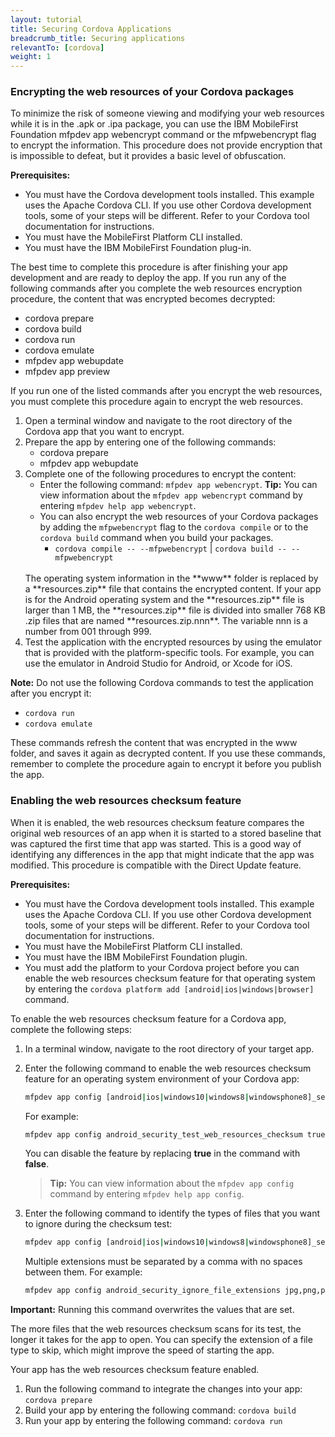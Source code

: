 ```yaml
---
layout: tutorial
title: Securing Cordova Applications
breadcrumb_title: Securing applications
relevantTo: [cordova]
weight: 1
---
```


### Encrypting the web resources of your Cordova packages
To minimize the risk of someone viewing and modifying your web resources while it is in the .apk or .ipa package, you can use the IBM MobileFirst Foundation mfpdev app webencrypt command or the mfpwebencrypt flag to encrypt the information. This procedure does not provide encryption that is impossible to defeat, but it provides a basic level of obfuscation.

**Prerequisites:**

* You must have the Cordova development tools installed. This example uses the Apache Cordova CLI. If you use other Cordova development tools, some of your steps will be different. Refer to your Cordova tool documentation for instructions.
* You must have the MobileFirst Platform CLI installed.
* You must have the IBM MobileFirst Foundation plug-in.

The best time to complete this procedure is after finishing your app development and are ready to deploy the app. If you run any of the following commands after you complete the web resources encryption procedure, the content that was encrypted becomes decrypted:

* cordova prepare
* cordova build
* cordova run
* cordova emulate
* mfpdev app webupdate
* mfpdev app preview

If you run one of the listed commands after you encrypt the web resources, you must complete this procedure again to encrypt the web resources.

1. Open a terminal window and navigate to the root directory of the Cordova app that you want to encrypt.
2. Prepare the app by entering one of the following commands:
    - cordova prepare
    - mfpdev app webupdate
3. Complete one of the following procedures to encrypt the content:
    - Enter the following command: `mfpdev app webencrypt`. **Tip:** You can view information about the `mfpdev app webencrypt` command by entering `mfpdev help app webencrypt`.
    - You can also encrypt the web resources of your Cordova packages by adding the `mfpwebencrypt` flag to the `cordova compile` or to the `cordova build` command when you build your packages.
        - `cordova compile -- --mfpwebencrypt` | `cordova build -- --mfpwebencrypt`
    <br/>
    The operating system information in the **www** folder is replaced by a **resources.zip** file that contains the encrypted content.  
    If your app is for the Android operating system and the **resources.zip** file is larger than 1 MB, the **resources.zip** file is divided into smaller 768 KB .zip files that are named **resources.zip.nnn**. The variable nnn is a number from 001 through 999.
4. Test the application with the encrypted resources by using the emulator that is provided with the platform-specific tools. For example, you can use the emulator in Android Studio for Android, or Xcode for iOS.

**Note:** Do not use the following Cordova commands to test the application after you encrypt it:

* `cordova run`
* `cordova emulate`

These commands refresh the content that was encrypted in the www folder, and saves it again as decrypted content. If you use these commands, remember to complete the procedure again to encrypt it before you publish the app.

### Enabling the web resources checksum feature
When it is enabled, the web resources checksum feature compares the original web resources of an app when it is started to a stored baseline that was captured the first time that app was started. This is a good way of identifying any differences in the app that might indicate that the app was modified. This procedure is compatible with the Direct Update feature.

**Prerequisites:**

* You must have the Cordova development tools installed. This example uses the Apache Cordova CLI. If you use other Cordova development tools, some of your steps will be different. Refer to your Cordova tool documentation for instructions.
* You must have the MobileFirst Platform CLI installed. 
* You must have the IBM MobileFirst Foundation plugin.
* You must add the platform to your Cordova project before you can enable the web resources checksum feature for that operating system by entering the `cordova platform add [android|ios|windows|browser]` command.

To enable the web resources checksum feature for a Cordova app, complete the following steps:

1. In a terminal window, navigate to the root directory of your target app.
2. Enter the following command to enable the web resources checksum feature for an operating system environment of your Cordova app:

   ```bash
   mfpdev app config [android|ios|windows10|windows8|windowsphone8]_security_test_web_resources_checksum true
   ```

   For example:  
    
   ```bash
   mfpdev app config android_security_test_web_resources_checksum true
   ```

   You can disable the feature by replacing **true** in the command with **false**.
   
   > **Tip:** You can view information about the `mfpdev app config` command by entering `mfpdev help app config`.
    
3. Enter the following command to identify the types of files that you want to ignore during the checksum test:

   ```bash
   mfpdev app config [android|ios|windows10|windows8|windowsphone8]_security_ignore_file_extensions [ file_extension1,file_extension2 ]
   ```
    
   Multiple extensions must be separated by a comma with no spaces between them. For example:
    
   ```bash
   mfpdev app config android_security_ignore_file_extensions jpg,png,pdf
   ```
    
**Important:** Running this command overwrites the values that are set.

The more files that the web resources checksum scans for its test, the longer it takes for the app to open. You can specify the extension of a file type to skip, which might improve the speed of starting the app.

Your app has the web resources checksum feature enabled.

1. Run the following command to integrate the changes into your app: `cordova prepare`
2. Build your app by entering the following command: `cordova build`
3. Run your app by entering the following command: `cordova run`
